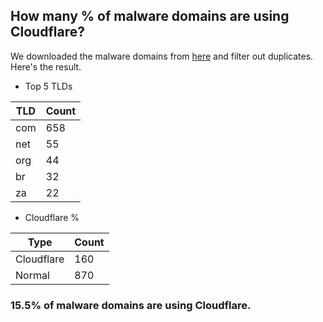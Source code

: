 ## How many % of malware domains are using Cloudflare?


We downloaded the malware domains from [here](https://urlhaus.abuse.ch) and filter out duplicates.
Here's the result.


[//]: # (start replacement)


- Top 5 TLDs

| TLD | Count |
| --- | --- |
| com | 658 |
| net | 55 |
| org | 44 |
| br | 32 |
| za | 22 |


- Cloudflare %

| Type | Count |
| --- | --- |
| Cloudflare | 160 |
| Normal | 870 |


### 15.5% of malware domains are using Cloudflare.